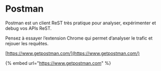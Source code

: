 # Postman

Postman est un client ReST très pratique pour analyser, expérimenter et debug vos APIs ReST.

Pensez à essayer l’extension Chrome qui permet d’analyser le trafic et rejouer les requêtes.

[https://www.getpostman.com/](https://www.getpostman.com/)

{% embed url="https://www.getpostman.com" %}



